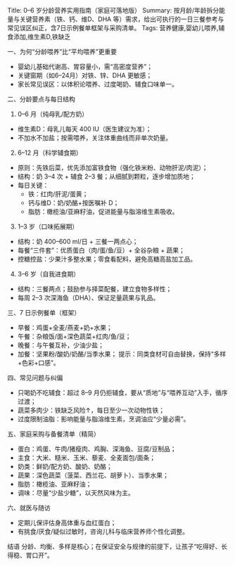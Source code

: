Title: 0–6 岁分龄营养实用指南（家庭可落地版）
Summary: 按月龄/年龄拆分能量与关键营养素（铁、钙、维D、DHA 等）需求，给出可执行的一日三餐参考与常见误区纠正，含7日示例餐单框架与采购清单。
Tags: 营养健康,婴幼儿喂养,辅食添加,维生素D,铁缺乏

一、为何“分龄喂养”比“平均喂养”更重要
- 婴幼儿基础代谢高、胃容量小，需“高密度营养”；
- 关键窗期（如6–24月）对铁、锌、DHA 更敏感；
- 家长常见误区：以体积论喂养、过度喝奶、辅食口味单一。

二、分龄要点与每日结构
1) 0–6 月（纯母乳/配方奶）
- 维生素D：母乳儿每天 400 IU（医生建议为准）；
- 不加水不加盐；按需喂养，关注体重曲线而非单次奶量。

2) 6–12 月（科学辅食期）
- 原则：先铁后菜，优先添加富铁食物（强化铁米粉、动物肝泥/肉泥）；
- 结构：奶 3–4 次 + 辅食 2–3 餐；从细腻到颗粒，逐步增加质地；
- 每日关键：
  - 铁：红肉/肝泥/蛋黄；
  - 钙与维D：奶/奶酪+按医嘱补 D；
  - 脂肪：橄榄油/亚麻籽油，促进能量与脂溶维生素吸收。

3) 1–3 岁（口味拓展期）
- 结构：奶 400–600 ml/日 + 三餐一两点心；
- 每餐“三件套”：优质蛋白（肉/蛋/鱼/豆）+ 全谷杂粮 + 蔬果；
- 控糖控盐：少果汁多整水果；零食看配料，避免高糖高盐加工品。

4) 3–6 岁（自我进食期）
- 结构：三餐两点；鼓励参与择菜配餐，建立食物多样性；
- 每周 2–3 次深海鱼（DHA）、保证足量蔬果与乳品。

三、7 日示例餐单（框架）
- 早餐：鸡蛋+全麦/燕麦+奶+水果；
- 午餐：杂粮饭/面+深色蔬菜+红肉/鱼/豆；
- 晚餐：与午餐互补，少油少盐；
- 加餐：坚果粉/酸奶/奶酪/当季水果；
提示：同类食材可自由替换，保持“多样+色彩+口感”。

四、常见问题与纠偏
- 只喝奶不吃辅食：超过 8–9 月仍拒辅食，要从“质地”与“喂养互动”入手，循序过渡；
- 蔬菜多肉少：铁缺乏风险↑，每日至少一次动物性铁；
- 过度限制油脂：影响能量与脂溶维生素，烹调油应“少量必需”。

五、家庭采购与备餐清单（精简）
- 蛋白：鸡蛋、牛肉/猪瘦肉、鸡胸、深海鱼、豆腐/豆制品；
- 主食：大米、糙米、玉米、藜麦、全麦面包/面条；
- 奶类：鲜奶/配方奶、酸奶、奶酪；
- 蔬果：深色蔬菜（菠菜、西兰花、胡萝卜）、当季水果；
- 脂肪：橄榄油、亚麻籽油；
- 调味：尽量“少盐少糖”，以天然风味为主。

六、就医与随访
- 定期儿保评估身高体重与血红蛋白；
- 有挑食/厌食/疑似过敏时，咨询儿科与临床营养师个性化调整。

结语
分龄、均衡、多样是核心；在保证安全与规律的前提下，让孩子“吃得好、长得稳、胃口开”。

